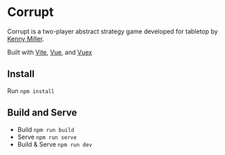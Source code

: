 # Corrupt

Corrupt is a two-player abstract strategy game developed for tabletop by [Kenny Miller](https://github.com/knnymllr).

Built with [Vite](https://vitejs.dev/), [Vue](https://v3.vuejs.org/), and [Vuex](https://vuex.vuejs.org/)

## Install

Run `npm install`

## Build and Serve

- Build `npm run build`
- Serve `npm run serve`
- Build & Serve `npm run dev`

